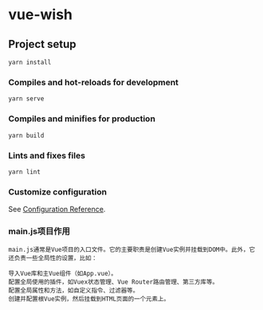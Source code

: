 # vue-wish

## Project setup
```
yarn install
```

### Compiles and hot-reloads for development
```
yarn serve
```

### Compiles and minifies for production
```
yarn build
```

### Lints and fixes files
```
yarn lint
```

### Customize configuration
See [Configuration Reference](https://cli.vuejs.org/config/).

### main.js项目作用
```
main.js通常是Vue项目的入口文件。它的主要职责是创建Vue实例并挂载到DOM中。此外，它还负责一些全局性的设置，比如：

导入Vue库和主Vue组件（如App.vue）。
配置全局使用的插件，如Vuex状态管理、Vue Router路由管理、第三方库等。
配置全局属性和方法，如自定义指令、过滤器等。
创建并配置根Vue实例，然后挂载到HTML页面的一个元素上。
```
